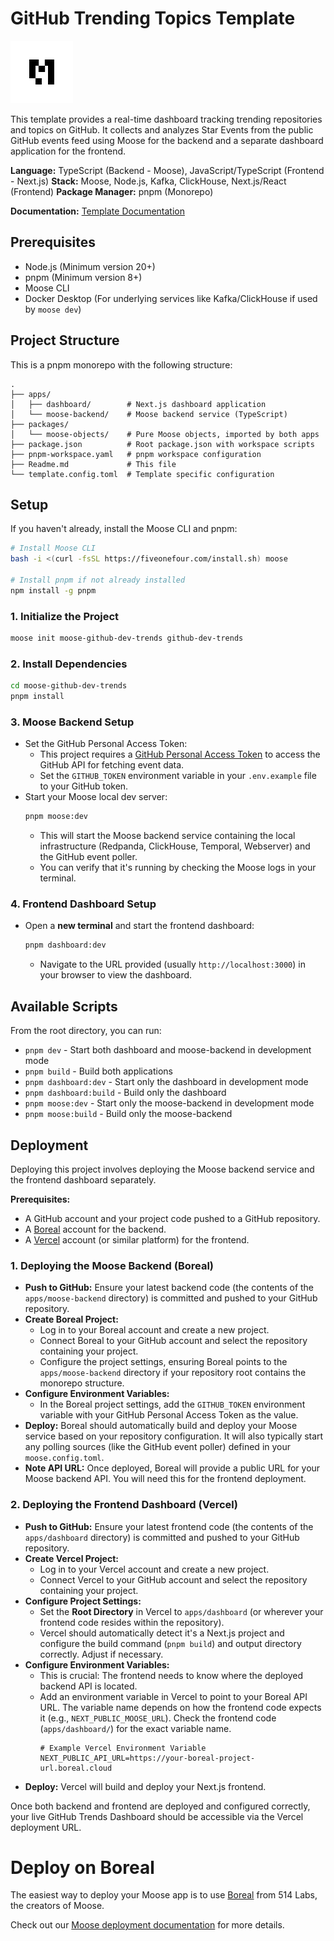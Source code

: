 # GitHub Trending Topics Template

<a href="https://www.docs.fiveonefour.com/moose"><img src="https://raw.githubusercontent.com/514-labs/moose/main/logo-m-light.png" alt="moose logo" height="100px"></a>

This template provides a real-time dashboard tracking trending repositories and topics on GitHub. It collects and analyzes Star Events from the public GitHub events feed using Moose for the backend and a separate dashboard application for the frontend.

**Language:** TypeScript (Backend - Moose), JavaScript/TypeScript (Frontend - Next.js)
**Stack:** Moose, Node.js, Kafka, ClickHouse, Next.js/React (Frontend)
**Package Manager:** pnpm (Monorepo)

**Documentation:** [Template Documentation](https://docs.fiveonefour.com/templates/github)

## Prerequisites

*   Node.js (Minimum version 20+)
*   pnpm (Minimum version 8+)
*   Moose CLI
*   Docker Desktop (For underlying services like Kafka/ClickHouse if used by `moose dev`)

## Project Structure

This is a pnpm monorepo with the following structure:

```
.
├── apps/
│   ├── dashboard/        # Next.js dashboard application
│   └── moose-backend/    # Moose backend service (TypeScript)
├── packages/
│   └── moose-objects/    # Pure Moose objects, imported by both apps
├── package.json          # Root package.json with workspace scripts
├── pnpm-workspace.yaml   # pnpm workspace configuration
├── Readme.md             # This file
└── template.config.toml  # Template specific configuration
```

## Setup

If you haven't already, install the Moose CLI and pnpm:
```bash copy
# Install Moose CLI
bash -i <(curl -fsSL https://fiveonefour.com/install.sh) moose

# Install pnpm if not already installed
npm install -g pnpm
```

### 1. Initialize the Project
```bash copy
moose init moose-github-dev-trends github-dev-trends
```

### 2. Install Dependencies
```bash copy
cd moose-github-dev-trends
pnpm install
```

### 3. Moose Backend Setup

*   Set the GitHub Personal Access Token:
    *   This project requires a [GitHub Personal Access Token](https://docs.github.com/en/authentication/keeping-your-account-and-data-secure/managing-your-personal-access-tokens#creating-a-personal-access-token-classic) to access the GitHub API for fetching event data.
    *   Set the `GITHUB_TOKEN` environment variable in your `.env.example` file to your GitHub token.
* Start your Moose local dev server:
    ```bash copy
    pnpm moose:dev
    ```
    *   This will start the Moose backend service containing the local infrastructure (Redpanda, ClickHouse, Temporal, Webserver) and the GitHub event poller.
    *   You can verify that it's running by checking the Moose logs in your terminal.

### 4. Frontend Dashboard Setup

*   Open a **new terminal** and start the frontend dashboard:
    ```bash copy
    pnpm dashboard:dev
    ```
    *   Navigate to the URL provided (usually `http://localhost:3000`) in your browser to view the dashboard.

## Available Scripts

From the root directory, you can run:

- `pnpm dev` - Start both dashboard and moose-backend in development mode
- `pnpm build` - Build both applications
- `pnpm dashboard:dev` - Start only the dashboard in development mode
- `pnpm dashboard:build` - Build only the dashboard
- `pnpm moose:dev` - Start only the moose-backend in development mode
- `pnpm moose:build` - Build only the moose-backend

## Deployment

Deploying this project involves deploying the Moose backend service and the frontend dashboard separately.

**Prerequisites:**

*   A GitHub account and your project code pushed to a GitHub repository.
*   A [Boreal](https://boreal.cloud/signup) account for the backend.
*   A [Vercel](https://vercel.com/signup) account (or similar platform) for the frontend.

### 1. Deploying the Moose Backend (Boreal)

*   **Push to GitHub:** Ensure your latest backend code (the contents of the `apps/moose-backend` directory) is committed and pushed to your GitHub repository.
*   **Create Boreal Project:**
    *   Log in to your Boreal account and create a new project.
    *   Connect Boreal to your GitHub account and select the repository containing your project.
    *   Configure the project settings, ensuring Boreal points to the `apps/moose-backend` directory if your repository root contains the monorepo structure.
*   **Configure Environment Variables:**
    *   In the Boreal project settings, add the `GITHUB_TOKEN` environment variable with your GitHub Personal Access Token as the value.
*   **Deploy:** Boreal should automatically build and deploy your Moose service based on your repository configuration. It will also typically start any polling sources (like the GitHub event poller) defined in your `moose.config.toml`.
*   **Note API URL:** Once deployed, Boreal will provide a public URL for your Moose backend API. You will need this for the frontend deployment.

### 2. Deploying the Frontend Dashboard (Vercel)

*   **Push to GitHub:** Ensure your latest frontend code (the contents of the `apps/dashboard` directory) is committed and pushed to your GitHub repository.
*   **Create Vercel Project:**
    *   Log in to your Vercel account and create a new project.
    *   Connect Vercel to your GitHub account and select the repository containing your project.
*   **Configure Project Settings:**
    *   Set the **Root Directory** in Vercel to `apps/dashboard` (or wherever your frontend code resides within the repository).
    *   Vercel should automatically detect it's a Next.js project and configure the build command (`pnpm build`) and output directory correctly. Adjust if necessary.
*   **Configure Environment Variables:**
    *   This is crucial: The frontend needs to know where the deployed backend API is located.
    *   Add an environment variable in Vercel to point to your Boreal API URL. The variable name depends on how the frontend code expects it (e.g., `NEXT_PUBLIC_MOOSE_URL`). Check the frontend code (`apps/dashboard/`) for the exact variable name.
        ```
        # Example Vercel Environment Variable
        NEXT_PUBLIC_API_URL=https://your-boreal-project-url.boreal.cloud
        ```
*   **Deploy:** Vercel will build and deploy your Next.js frontend.

Once both backend and frontend are deployed and configured correctly, your live GitHub Trends Dashboard should be accessible via the Vercel deployment URL.

# Deploy on Boreal

The easiest way to deploy your Moose app is to use [Boreal](https://www.fiveonefour.com/boreal) from 514 Labs, the creators of Moose.

Check out our [Moose deployment documentation](https://docs.fiveonefour.com/moose/deploying) for more details.